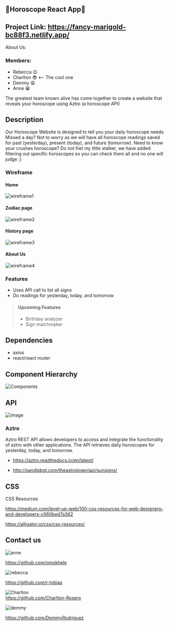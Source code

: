 ## :crystal_ball:Horoscope React App:crystal_ball:
## Project Link: https://fancy-marigold-bc88f3.netlify.app/
About Us:

### Members:
- Rebecca :wink:
- Charlton :sunglasses:  <-- The cool one
- Demmy :weary:
- Anne :grin:

The greatest team known alive has come together to create a website that reveals your horoscope using Aztro (a horoscope API)

## Description

Our Horoscope Website is designed to tell you your daily horoscope needs. Missed a day? Not to worry as we will have all horoscope readings saved for past (yesterday), present (today), and future (tomorrow). Need to know your crushes horoscope? Do not fret my little stalker, we have added filtering out specific horoscopes so you can check them all and no one will judge ;)

### Wireframe
#### Home
![wireframe1](https://user-images.githubusercontent.com/97997227/163504767-cbe90ac2-5032-47e5-8607-bbf46c456f74.png)
#### Zodiac page
![wireframe2](https://user-images.githubusercontent.com/97997227/163504769-2fdb05f1-b053-4fa3-b3b8-a619790653ee.png)
#### History page
![wireframe3](https://user-images.githubusercontent.com/97997227/163504774-1bf3d4f1-426f-414a-9ed3-3dbfe9d2d1bb.png)
#### About Us
![wireframe4](https://user-images.githubusercontent.com/97997227/163504780-341d1925-b990-4871-ba53-5322c088e5e1.png)



### Features
 - Uses API call to list all signs
 - Do readings for yesterday, today, and tomorrow

>#### Upcoming Features
> - Birthday analyzer
> - Sign matchmaker
 

 
## Dependencies

- axios
- react/react router

## Component Hierarchy
![Components](https://user-images.githubusercontent.com/97997227/163507585-ee24fb5b-1bf7-4601-a40e-6b191f437736.png)


## API
![image](https://user-images.githubusercontent.com/97997227/163455679-4e212b17-0fe4-44dd-9542-a153d51362b9.png)
### Aztro

Aztro REST API allows developers to access and integrate the functionality of aztro with other applications. The API retrieves daily horoscopes for yesterday, today, and tomorrow.
- https://aztro.readthedocs.io/en/latest/

- http://sandipbgt.com/theastrologer/api/sunsigns/

## CSS
CSS Resources 

https://medium.com/level-up-web/100-css-resources-for-web-designers-and-developers-c060bed7a362

https://alligator.io/css/css-resources/

## Contact us

![anne](https://user-images.githubusercontent.com/97997227/163510788-19cc7a91-3d8c-4335-a07f-6cd89524d2cf.jpg)

https://github.com/omokhele

![rebecca](https://user-images.githubusercontent.com/97997227/163508765-b5f0cb8f-05e5-43a5-b147-7e8aa51bfc7b.jpg)

https://github.com/r-tobias

![Charlton](https://user-images.githubusercontent.com/97997227/163508391-c75cab12-13ba-47aa-8380-90998992646d.jpg)  
https://github.com/Charlton-Rosero

![demmy](https://user-images.githubusercontent.com/97997227/163508482-553bed38-ead8-4e25-9a02-84e1414976b3.jpg)

https://github.com/DemmyRodriguez






